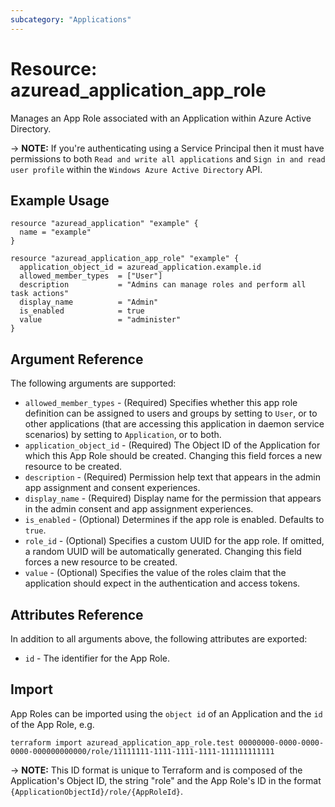 ```yaml
---
subcategory: "Applications"
---
```


# Resource: azuread_application_app_role

Manages an App Role associated with an Application within Azure Active Directory.

-> **NOTE:** If you're authenticating using a Service Principal then it must have permissions to both `Read and write all applications` and `Sign in and read user profile` within the `Windows Azure Active Directory` API.

## Example Usage

```hcl
resource "azuread_application" "example" {
  name = "example"
}

resource "azuread_application_app_role" "example" {
  application_object_id = azuread_application.example.id
  allowed_member_types  = ["User"]
  description           = "Admins can manage roles and perform all task actions"
  display_name          = "Admin"
  is_enabled            = true
  value                 = "administer"
}
```

## Argument Reference

The following arguments are supported:

* `allowed_member_types` - (Required) Specifies whether this app role definition can be assigned to users and groups by setting to `User`, or to other applications (that are accessing this application in daemon service scenarios) by setting to `Application`, or to both.
* `application_object_id` - (Required) The Object ID of the Application for which this App Role should be created. Changing this field forces a new resource to be created.
* `description` - (Required) Permission help text that appears in the admin app assignment and consent experiences.
* `display_name` - (Required) Display name for the permission that appears in the admin consent and app assignment experiences.
* `is_enabled` - (Optional) Determines if the app role is enabled. Defaults to `true`.
* `role_id` - (Optional) Specifies a custom UUID for the app role. If omitted, a random UUID will be automatically generated. Changing this field forces a new resource to be created.
* `value` - (Optional) Specifies the value of the roles claim that the application should expect in the authentication and access tokens.

## Attributes Reference

In addition to all arguments above, the following attributes are exported:

* `id` - The identifier for the App Role.

## Import

App Roles can be imported using the `object id` of an Application and the `id` of the App Role, e.g.

```shell
terraform import azuread_application_app_role.test 00000000-0000-0000-0000-000000000000/role/11111111-1111-1111-1111-111111111111
```

-> **NOTE:** This ID format is unique to Terraform and is composed of the Application's Object ID, the string "role" and the App Role's ID in the format `{ApplicationObjectId}/role/{AppRoleId}`.

